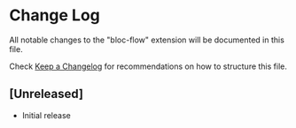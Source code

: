 # Change Log

All notable changes to the "bloc-flow" extension will be documented in this file.

Check [Keep a Changelog](http://keepachangelog.com/) for recommendations on how to structure this file.

## [Unreleased]

- Initial release